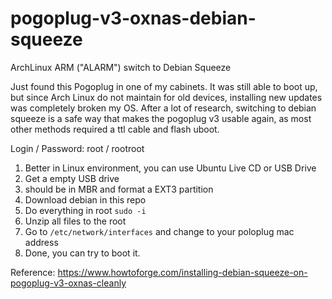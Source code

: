 # pogoplug-v3-oxnas-debian-squeeze

ArchLinux ARM ("ALARM") switch to Debian Squeeze

Just found this Pogoplug in one of my cabinets. It was still able to boot up, but since Arch Linux do not maintain for old devices, installing new updates was completely broken my OS. After a lot of research, switching to debian squeeze is a safe way that makes the pogoplug v3 usable again, as most other methods required a ttl cable and flash uboot.

Login / Password: root / rootroot

1. Better in Linux environment, you can use Ubuntu Live CD or USB Drive
1. Get a empty USB drive
2. should be in MBR and format a EXT3 partition
3. Download debian in this repo
4. Do everything in root `sudo -i` 
6. Unzip all files to the root
7. Go to `/etc/network/interfaces` and change to your poloplug mac address
8. Done, you can try to boot it.

Reference:
https://www.howtoforge.com/installing-debian-squeeze-on-pogoplug-v3-oxnas-cleanly
